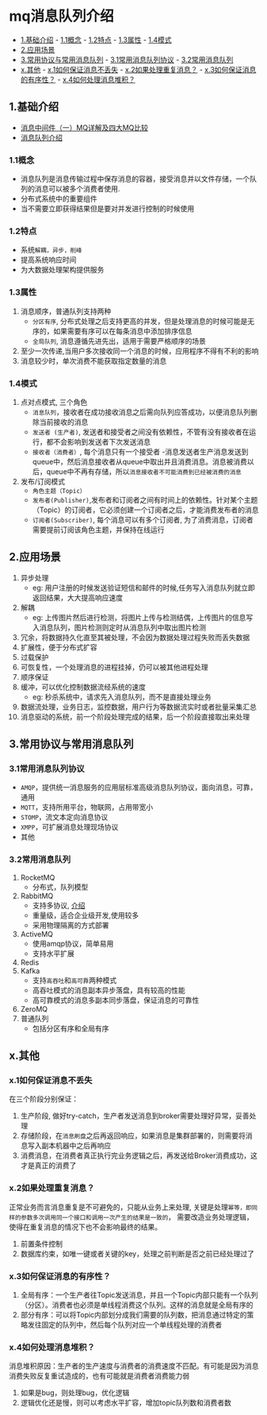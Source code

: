 # mq消息队列介绍


<!-- vim-markdown-toc Marked -->

* [1.基础介绍](#1.基础介绍)
        - [1.1概念](#1.1概念)
        - [1.2特点](#1.2特点)
        - [1.3属性](#1.3属性)
        - [1.4模式](#1.4模式)
* [2.应用场景](#2.应用场景)
* [3.常用协议与常用消息队列](#3.常用协议与常用消息队列)
        - [3.1常用消息队列协议](#3.1常用消息队列协议)
        - [3.2常用消息队列](#3.2常用消息队列)
* [x.其他](#x.其他)
        - [x.1如何保证消息不丢失](#x.1如何保证消息不丢失)
        - [x.2如果处理重复消息？](#x.2如果处理重复消息？)
        - [x.3如何保证消息的有序性？](#x.3如何保证消息的有序性？)
        - [x.4如何处理消息堆积？](#x.4如何处理消息堆积？)

<!-- vim-markdown-toc -->

## 1.基础介绍

- [消息中间件（一）MQ详解及四大MQ比较](https://blog.csdn.net/wqc19920906/article/details/82193316)
- [消息队列介绍](https://juejin.im/post/6844903849925459975)


### 1.1概念

- 消息队列是消息传输过程中保存消息的容器，接受消息并以文件存储，一个队列的消息可以被多个消费者使用.
- 分布式系统中的重要组件
- 当不需要立即获得结果但是要对并发进行控制的时候使用

### 1.2特点

- 系统`解耦，异步，削峰`
- 提高系统响应时间
- 为大数据处理架构提供服务

### 1.3属性

1. 消息顺序，普通队列支持两种
    - `分区有序`, 分布式处理之后支持更高的并发，但是处理消息的时候可能是无序的，如果需要有序可以在每条消息中添加排序信息
    - `全局队列`, 消息遵循先进先出，适用于需要严格顺序的场景
2. 至少一次传递,当用户多次接收同一个消息的时候，应用程序不得有不利的影响
3. 消息较少时，单次消费不能获取指定数量的消息

### 1.4模式

1. 点对点模式, 三个角色
    - `消息队列`，接收者在成功接收消息之后需向队列应答成功，以便消息队列删除当前接收的消息
    - `发送者 (生产者)`, 发送者和接受者之间没有依赖性，不管有没有接收者在运行，都不会影响到发送者下次发送消息
    - `接收者（消费者）`, 每个消息只有一个接受者
    -消息发送者生产消息发送到queue中，然后消息接收者从queue中取出并且消费消息。消息被消费以后，queue中不再有存储，所以`消息接收者不可能消费到已经被消费的消息`
2. 发布/订阅模式
    - `角色主题（Topic）`
    - `发布者(Publisher)`,发布者和订阅者之间有时间上的依赖性。针对某个主题（Topic）的订阅者，它必须创建一个订阅者之后，才能消费发布者的消息
    - `订阅者(Subscriber)`, 每个消息可以有多个订阅者, 为了消费消息，订阅者需要提前订阅该角色主题，并保持在线运行

## 2.应用场景

1. 异步处理
    - eg: 用户注册的时候发送验证短信和邮件的时候,任务写入消息队列就立即返回结果，大大提高响应速度
2. 解耦
    - eg: 上传图片然后进行检测，将图片上传与检测结偶，上传图片的信息写入消息队列，图片检测则定时从消息队列中取出图片检测
3. 冗余，将数据持久化直至其被处理，不会因为数据处理过程失败而丢失数据
4. 扩展性，便于分布式扩容
5. 过载保护
6. 可恢复性，一个处理消息的进程挂掉，仍可以被其他进程处理
7. 顺序保证
8. 缓冲，可以优化控制数据流经系统的速度
    - eg: 秒杀系统中，请求先入消息队列，而不是直接处理业务
9. 数据流处理，业务日志，监控数据，用户行为等数据流实时或者批量采集汇总
10. 消息驱动的系统，前一个阶段处理完成的结果，后一个阶段直接取出来处理

## 3.常用协议与常用消息队列

### 3.1常用消息队列协议

- `AMQP`，提供统一消息服务的应用层标准高级消息队列协议，面向消息，可靠，通用
- `MQTT`，支持所用平台，物联网，占用带宽小
- `STOMP`，流文本定向消息协议
- `XMPP`，可扩展消息处理现场协议
- 其他

### 3.2常用消息队列

1. RocketMQ
   - 分布式，队列模型
2. RabbitMQ
   - 支持多协议, [介绍](./rabbitmq_introduction.md)
   - 重量级，适合企业级开发,使用较多
   - 采用物理隔离的方式部署
3. ActiveMQ
    - 使用amqp协议，简单易用
    - 支持水平扩展
4. Redis
5. Kafka
    - 支持`高吞吐`和`高可靠`两种模式
    - 高吞吐模式的消息副本异步落盘，具有较高的性能
    - 高可靠模式的消息多副本同步落盘，保证消息的可靠性
6. ZeroMQ
7. 普通队列
    - 包括分区有序和全局有序

## x.其他

### x.1如何保证消息不丢失

在三个阶段分别保证：

1. 生产阶段, 做好try-catch，生产者发送消息到broker需要处理好异常，妥善处理
2. 存储阶段，在`消息刷盘`之后再返回响应，如果消息是集群部署的，则需要将消息写入副本机器中之后再响应
3. 消费消息，在消费者真正执行完业务逻辑之后，再发送给Broker消费成功，这才是真正的消费了

### x.2如果处理重复消息？

正常业务而言消息重复是不可避免的，只能从业务上来处理, 关键是处理`幂等，即同样的参数多次调用同一个接口和调用一次产生的结果是一致的`，
需要改造业务处理逻辑，使得在重复消息的情况下也不会影响最终的结果。

1. 前置条件控制
2. 数据库约束，如唯一键或者关键的key，处理之前判断是否之前已经处理过了

### x.3如何保证消息的有序性？

1. 全局有序：一个生产者往Topic发送消息，并且一个Topic内部只能有一个队列（分区）。消费者也必须是单线程消费这个队列。这样的消息就是全局有序的
2. 部分有序：可以将Topic内部划分成我们需要的队列数，把消息通过特定的策略发往固定的队列中，然后每个队列对应一个单线程处理的消费者

### x.4如何处理消息堆积？

消息堆积原因：生产者的生产速度与消费者的消费速度不匹配。有可能是因为消息消费失败反复重试造成的，也有可能就是消费者消费能力弱

1. 如果是bug，则处理bug，优化逻辑
2. 逻辑优化还是慢，则可以考虑水平扩容，增加topic队列数和消费者数

